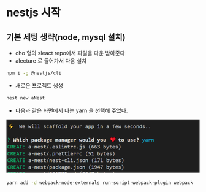 # nestjs 시작

## 기본 세팅 생략(node, mysql 설치)

- cho 형의 sleact repo에서 파일을 다운 받아준다
- alecture 로 들어가서 다음 설치

```sh
npm i -g @nestjs/cli
```

- 새로운 프로젝트 생성

```sh
nest new aNest
```

- 다음과 같은 화면에서 나는 yarn 을 선택해 주었다.

![00112](./img/00112.png)

```sh
yarn add -d webpack-node-externals run-script-webpack-plugin webpack
```
